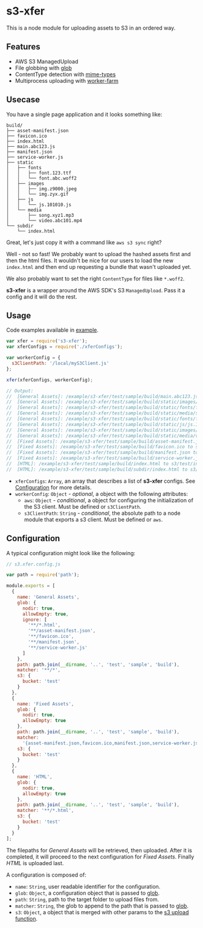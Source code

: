 # s3-xfer

This is a node module for uploading assets to S3 in an ordered way.

## Features

- AWS S3 ManagedUpload
- File globbing with [glob](https://github.com/isaacs/node-glob)
- ContentType detection with [mime-types](https://github.com/jshttp/mime-types)
- Multiprocess uploading with [worker-farm](https://github.com/rvagg/node-worker-farm)

## Usecase

You have a single page application and it looks something like:

```shell
build/
├── asset-manifest.json
├── favicon.ico
├── index.html
├── main.abc123.js
├── manifest.json
├── service-worker.js
├── static
│   ├── fonts
│   │   ├── font.123.ttf
│   │   └── font.abc.woff2
│   ├── images
│   │   ├── img.z9000.jpeg
│   │   └── img.zyx.gif
│   ├── js
│   │   └── js.101010.js
│   └── media
│       ├── song.xyz1.mp3
│       └── video.abc101.mp4
└── subdir
    └── index.html
```

Great, let's just copy it with a command like `aws s3 sync` right?

Well - not so fast! We probably want to upload the hashed assets first and then
the html files. It wouldn't be nice for our users to load the new `index.html`
and then end up requesting a bundle that wasn't uploaded yet.

We also probably want to set the right `ContentType` for files like `*.woff2`.

**s3-xfer** is a wrapper around the AWS SDK's S3 `ManagedUpload`. Pass it
a config and it will do the rest.

## Usage

Code examples available in [example](./example).

```js
var xfer = require('s3-xfer');
var xferConfigs = require('./xferConfigs');

var workerConfig = {
  s3ClientPath: '/local/myS3Client.js'
};

xfer(xferConfigs, workerConfig);

// Output:
//  [General Assets]: /example/s3-xfer/test/sample/build/main.abc123.js to s3/test/main.abc123.js
//  [General Assets]: /example/s3-xfer/test/sample/build/static/images/img.zyx.gif to s3/test/static/images/img.zyx.gif
//  [General Assets]: /example/s3-xfer/test/sample/build/static/fonts/font.abc.woff2 to s3/test/static/fonts/font.abc.woff2
//  [General Assets]: /example/s3-xfer/test/sample/build/static/media/song.xyz1.mp3 to s3/test/static/media/song.xyz1.mp3
//  [General Assets]: /example/s3-xfer/test/sample/build/static/fonts/font.123.ttf to s3/test/static/fonts/font.123.ttf
//  [General Assets]: /example/s3-xfer/test/sample/build/static/js/js.101010.js to s3/test/static/js/js.101010.js
//  [General Assets]: /example/s3-xfer/test/sample/build/static/images/img.z9000.jpeg to s3/test/static/images/img.z9000.jpeg
//  [General Assets]: /example/s3-xfer/test/sample/build/static/media/video.abc101.mp4 to s3/test/static/media/video.abc101.mp4
//  [Fixed Assets]: /example/s3-xfer/test/sample/build/asset-manifest.json to s3/test/asset-manifest.json
//  [Fixed Assets]: /example/s3-xfer/test/sample/build/favicon.ico to s3/test/favicon.ico
//  [Fixed Assets]: /example/s3-xfer/test/sample/build/manifest.json to s3/test/manifest.json
//  [Fixed Assets]: /example/s3-xfer/test/sample/build/service-worker.js to s3/test/service-worker.js
//  [HTML]: /example/s3-xfer/test/sample/build/index.html to s3/test/index.html
//  [HTML]: /example/s3-xfer/test/sample/build/subdir/index.html to s3/test/subdir/index.html
```

- `xferConfigs`: `Array`, an array that describes a list of **s3-xfer** configs. See [Configuration](#Configuration) for more details.
- `workerConfig`: `Object` - *optional*, a object with the following attributes:
    - `aws`: `Object` - *conditional*, a object for configuring the
      initialization of the S3 client. Must be defined or `s3ClientPath`.
    - `s3ClientPath`: `String` - *conditional*, the absolute path to a
      node module that exports a s3 client. Must be defined or `aws`.

## Configuration

A typical configuration might look like the following:

```javascript
// s3.xfer.config.js

var path = require('path');

module.exports = [
  {
    name: 'General Assets',
    glob: {
      nodir: true,
      allowEmpty: true,
      ignore: [
        '**/*.html',
        '**/asset-manifest.json',
        '**/favicon.ico',
        '**/manifest.json',
        '**/service-worker.js'
      ]
    },
    path: path.join(__dirname, '..', 'test', 'sample', 'build'),
    matcher: '**/*',
    s3: {
      bucket: 'test'
    }
  },
  {
    name: 'Fixed Assets',
    glob: {
      nodir: true,
      allowEmpty: true
    },
    path: path.join(__dirname, '..', 'test', 'sample', 'build'),
    matcher:
      '{asset-manifest.json,favicon.ico,manifest.json,service-worker.js}',
    s3: {
      bucket: 'test'
    }
  },
  {
    name: 'HTML',
    glob: {
      nodir: true,
      allowEmpty: true
    },
    path: path.join(__dirname, '..', 'test', 'sample', 'build'),
    matcher: '**/*.html',
    s3: {
      bucket: 'test'
    }
  }
];
```

The filepaths for *General Assets* will be retrieved, then uploaded. After it is completed, it will proceed to the next configuration for *Fixed Assets*. Finally *HTML* is uploaded last.

A configuration is composed of:

- `name`: `String`, user readable identifier for the configuration.
- `glob`: `Object`, a configuration object that is passed to [glob](https://github.com/isaacs/node-glob).
- `path`: `String`, path to the target folder to upload files from.
- `matcher`: `String`, the glob to append to the path that is passed to [glob](https://github.com/isaacs/node-glob).
- `s3`: `Object`, a object that is merged with other params to the [s3 upload function](http://docs.aws.amazon.com/AWSJavaScriptSDK/latest/AWS/S3.html#upload-property).
